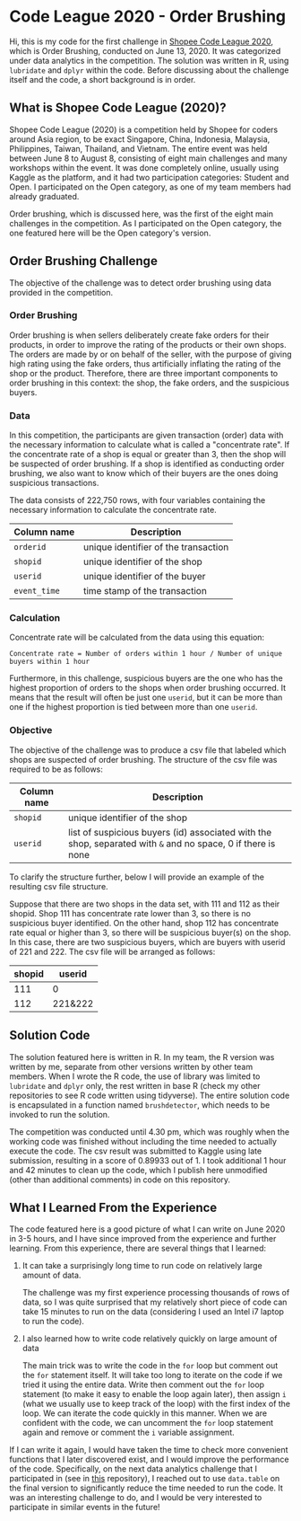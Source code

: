# Code League 2020 - Order Brushing

Hi, this is my code for the first challenge in [Shopee Code League 2020](https://careers.shopee.sg/codeleague), which is Order Brushing, conducted on June 13, 2020. It was categorized under data analytics in the competition. The solution was written in R, using `lubridate` and `dplyr` within the code. Before discussing about the challenge itself and the code, a short background is in order.


## What is Shopee Code League (2020)?

Shopee Code League (2020) is a competition held by Shopee for coders around Asia region, to be exact Singapore, China, Indonesia, Malaysia, Philippines, Taiwan, Thailand, and Vietnam. The entire event was held between June 8 to August 8, consisting of eight main challenges and many workshops within the event. It was done completely online, usually using Kaggle as the platform, and it had two participation categories: Student and Open. I participated on the Open category, as one of my team members had already graduated. 

Order brushing, which is discussed here, was the first of the eight main challenges in the competition. As I participated on the Open category, the one featured here will be the Open category's version.


## Order Brushing Challenge

The objective of the challenge was to detect order brushing using data provided in the competition. 

### Order Brushing

Order brushing is when sellers deliberately create fake orders for their products, in order to improve the rating of the products or their own shops. The orders are made by or on behalf of the seller, with the purpose of giving high rating using the fake orders, thus artificially inflating the rating of the shop or the product. Therefore, there are three important components to order brushing in this context: the shop, the fake orders, and the suspicious buyers.

### Data

In this competition, the participants are given transaction (order) data with the necessary information to calculate what is called a "concentrate rate". If the concentrate rate of a shop is equal or greater than 3, then the shop will be suspected of order brushing. If a shop is identified as conducting order brushing, we also want to know which of their buyers are the ones doing suspicious transactions.

The data consists of 222,750 rows, with four variables containing the necessary information to calculate the concentrate rate.

Column name | Description
----------- | -----------
`orderid`   | unique identifier of the transaction
`shopid`    | unique identifier of the shop
`userid`    | unique identifier of the buyer
`event_time`| time stamp of the transaction

### Calculation

Concentrate rate will be calculated from the data using this equation:

```
Concentrate rate = Number of orders within 1 hour / Number of unique buyers within 1 hour
```

Furthermore, in this challenge, suspicious buyers are the one who has the highest proportion of orders to the shops when order brushing occurred. It means that the result will often be just one `userid`, but it can be more than one if the highest proportion is tied between more than one `userid`.

### Objective

The objective of the challenge was to produce a csv file that labeled which shops are suspected of order brushing. The structure of the csv file was required to be as follows:

Column name | Description
----------- | -----------
`shopid`    | unique identifier of the shop
`userid`    | list of suspicious buyers (id) associated with the shop, separated with `&` and no space, 0 if there is none

To clarify the structure further, below I will provide an example of the resulting csv file structure. 

Suppose that there are two shops in the data set, with 111 and 112 as their shopid. Shop 111 has concentrate rate lower than 3, so there is no suspicious buyer identified. On the other hand, shop 112 has concentrate rate equal or higher than 3, so there will be suspicious buyer(s) on the shop. In this case, there are two suspicious buyers, which are buyers with userid of 221 and 222. The csv file will be arranged as follows:

shopid  | userid
------- | -----------
111     | 0
112     | 221&222


## Solution Code

The solution featured here is written in R. In my team, the R version was written by me, separate from other versions written by other team members. When I wrote the R code, the use of library was limited to `lubridate` and `dplyr` only, the rest written in base R (check my other repositories to see R code written using tidyverse). The entire solution code is encapsulated in a function named `brushdetector`, which needs to be invoked to run the solution.

The competition was conducted until 4.30 pm, which was roughly when the working code was finished without including the time needed to actually execute the code. The csv result was submitted to Kaggle using late submission, resulting in a score of 0.89933 out of 1. I took additional 1 hour and 42 minutes to clean up the code, which I publish here unmodified (other than additional comments) in code on this repository. 


## What I Learned From the Experience

The code featured here is a good picture of what I can write on June 2020 in 3-5 hours, and I have since improved from the experience and further learning. From this experience, there are several things that I learned: 

1. It can take a surprisingly long time to run code on relatively large amount of data. 

    The challenge was my first experience processing thousands of rows of data, so I was quite surprised that my relatively short piece of code can take 15 minutes to run on the data (considering I used an Intel i7 laptop to run the code). 

2. I also learned how to write code relatively quickly on large amount of data 

    The main trick was to write the code in the `for` loop but comment out the `for` statement itself. It will take too long to iterate on the code if we tried it using the entire data. Write then comment out the `for` loop statement (to make it easy to enable the loop again later), then assign `i` (what we usually use to keep track of the loop) with the first index of the loop. We can iterate the code quickly in this manner. When we are confident with the code, we can uncomment the `for` loop statement again and remove or comment the `i` variable assignment.  

If I can write it again, I would have taken the time to check more convenient functions that I later discovered exist, and I would improve the performance of the code. Specifically, on the next data analytics challenge that I participated in (see in [this](https://github.com/feliciasanm/data-analytics-logistics-performance) repository), I reached out to use `data.table` on the final version to significantly reduce the time needed to run the code. It was an interesting challenge to do, and I would be very interested to participate in similar events in the future!